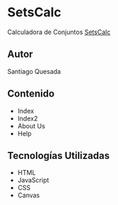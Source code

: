 # SetsCalc
Calculadora de Conjuntos [SetsCalc](https://ucc-labcompu2.github.io/proyecto2022-canas-lucero/)

## **Autor**
Santiago Quesada

## **Contenido**
- Index
- Index2
- About Us
- Help

## **Tecnologías Utilizadas**
- HTML
- JavaScript
- CSS
- Canvas
